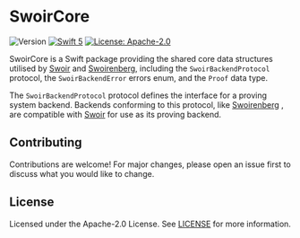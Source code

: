 # SwoirCore

![Version](https://img.shields.io/badge/version-0.1.0-darkviolet)
[![Swift 5](https://img.shields.io/badge/Swift-5-blue.svg)](https://developer.apple.com/swift/)
[![License: Apache-2.0](https://img.shields.io/badge/License-Apache--2.0-green)](https://opensource.org/license/apache-2-0)

SwoirCore is a Swift package providing the shared core data structures utilised by [Swoir](https://github.com/Swoir/Swoir) and [Swoirenberg](https://github.com/Swoir/Swoirenberg), including the `SwoirBackendProtocol` protocol, the `SwoirBackendError` errors enum, and the `Proof` data type.

The `SwoirBackendProtocol` protocol defines the interface for a proving system backend. Backends conforming to this protocol, like [Swoirenberg](https://github.com/Swoir/Swoirenberg)
, are compatible with [Swoir](https://github.com/Swoir/Swoir) for use as its proving backend.

## Contributing

Contributions are welcome! For major changes, please open an issue first to discuss what you would like to change.

## License

Licensed under the Apache-2.0 License. See [LICENSE](./LICENSE) for more information.
